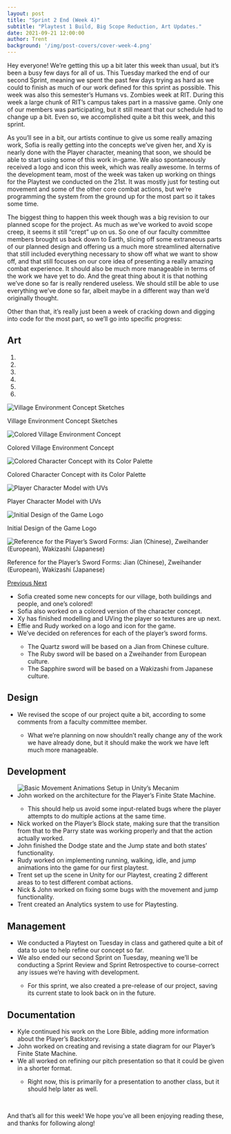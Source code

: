 ```yaml
---
layout: post
title: "Sprint 2 End (Week 4)"
subtitle: "Playtest 1 Build, Big Scope Reduction, Art Updates."
date: 2021-09-21 12:00:00
author: Trent
background: '/img/post-covers/cover-week-4.png'
---
```


Hey everyone! We’re getting this up a bit later this week than usual, but it’s been a busy few days for all of us. This Tuesday marked the end of our second Sprint, meaning we spent the past few days trying as hard as we could to finish as much of our work defined for this sprint as possible. This week was also this semester’s Humans vs. Zombies week at RIT. During this week a large chunk of RIT’s campus takes part in a massive game. Only one of our members was participating, but it still meant that our schedule had to change up a bit. Even so, we accomplished quite a bit this week, and this sprint.

As you’ll see in a bit, our artists continue to give us some really amazing work, Sofia is really getting into the concepts we’ve given her, and Xy is nearly done with the Player character, meaning that soon, we should be able to start using some of this work in-game. We also spontaneously received a logo and icon this week, which was really awesome. In terms of the development team, most of the week was taken up working on things for the Playtest we conducted on the 21st. It was mostly just for testing out movement and some of the other core combat actions, but we’re programming the system from the ground up for the most part so it takes some time.

The biggest thing to happen this week though was a big revision to our planned scope for the project. As much as we’ve worked to avoid scope creep, it seems it still “crept” up on us. So one of our faculty committee members brought us back down to Earth, slicing off some extraneous parts of our planned design and offering us a much more streamlined alternative that still included everything necessary to show off what we want to show off, and that still focuses on our core idea of presenting a really amazing combat experience. It should also be much more manageable in terms of the work we have yet to do. And the great thing about it is that nothing we’ve done so far is really rendered useless. We should still be able to use everything we’ve done so far, albeit maybe in a different way than we’d originally thought.

Other than that, it’s really just been a week of cracking down and digging into code for the most part, so we’ll go into specific progress:

## Art

<div class="row my-5">
    <div id="carouselExampleIndicators" class="carousel slide shadow rounded" data-ride="carousel">
        <ol class="carousel-indicators">
            <li data-target="#carouselExampleIndicators" data-slide-to="0" class="active"></li>
            <li data-target="#carouselExampleIndicators" data-slide-to="1"></li>
            <li data-target="#carouselExampleIndicators" data-slide-to="2"></li>
            <li data-target="#carouselExampleIndicators" data-slide-to="3"></li>
            <li data-target="#carouselExampleIndicators" data-slide-to="4"></li>
            <li data-target="#carouselExampleIndicators" data-slide-to="5"></li>
        </ol>
        <div class="carousel-inner">
            <div class="carousel-item active">
                <img class="d-block mx-auto" src="/img/posts/week4-fall/4_Art_VillageEnvironmentSketches.jpg"
                    alt="Village Environment Concept Sketches">
                <div class="carousel-caption d-none d-md-block">
                    <p>Village Environment Concept Sketches</p>
                </div>
            </div>
            <div class="carousel-item">
                <img class="d-block mx-auto" src="/img/posts/week4-fall/4_Art_VillageEnvironmentColored.png"
                    alt="Colored Village Environment Concept">
                <div class="carousel-caption d-none d-md-block">
                    <p>Colored Village Environment Concept</p>
                </div>
            </div>
            <div class="carousel-item">
                <img class="d-block mx-auto" src="/img/posts/week4-fall/4_Art_CharacterDesignColored.png"
                    alt="Colored Character Concept with its Color Palette">
                <div class="carousel-caption d-none d-md-block">
                    <p>Colored Character Concept with its Color Palette</p>
                </div>
            </div>
            <div class="carousel-item">
                <img class="d-block mx-auto" src="/img/posts/week4-fall/4_Art_UVedPlayerCharacterModel.jpg"
                    alt="Player Character Model with UVs">
                <div class="carousel-caption d-none d-md-block">
                    <p>Player Character Model with UVs</p>
                </div>
            </div>
            <div class="carousel-item">
                <img class="d-block mx-auto" src="/img/posts/week4-fall/4_Art_InitialLogoDesign.png" alt="Initial Design of the Game Logo">
                <div class="carousel-caption d-none d-md-block">
                    <p>Initial Design of the Game Logo</p>
                </div>
            </div>
            <div class="carousel-item">
                <img class="d-block mx-auto" src="/img/posts/week4-fall/4_Art_SwordFormReferences.png"
                    alt="Reference for the Player’s Sword Forms: Jian (Chinese), Zweihander (European), Wakizashi (Japanese)">
                <div class="carousel-caption d-none d-md-block">
                    <p>Reference for the Player’s Sword Forms: Jian (Chinese), Zweihander (European), Wakizashi (Japanese)</p>
                </div>
            </div>
        </div>
        <a class="carousel-control-prev" href="#carouselExampleIndicators" role="button" data-slide="prev">
            <span class="carousel-control-prev-icon" aria-hidden="true"></span>
            <span class="sr-only">Previous</span>
        </a>
        <a class="carousel-control-next" href="#carouselExampleIndicators" role="button" data-slide="next">
            <span class="carousel-control-next-icon" aria-hidden="true"></span>
            <span class="sr-only">Next</span>
        </a>
    </div>
</div>

<ul class="section-body mt-4">
    <li>Sofia created some new concepts for our village, both buildings and people, and one’s colored!</li>
    <li>Sofia also worked on a colored version of the character concept.</li>
    <li>Xy has finished modelling and UVing the player so textures are up next.</li>
    <li>Effie and Rudy worked on a logo and icon for the game.</li>
    <li>We’ve decided on references for each of the player’s sword forms.</li>
    <ul class="mt-2">
        <li>The Quartz sword will be based on a Jian from Chinese culture.</li>
        <li>The Ruby sword will be based on a Zweihander from European culture.</li>
        <li>The Sapphire sword will be based on a Wakizashi from Japanese culture.</li>
    </ul>
</ul>

## Design

<ul class="section-body mt-4">
    <li>We revised the scope of our project quite a bit, according to some comments from a faculty committee member.</li>
    <ul class="mt-2">
        <li>What we’re planning on now shouldn’t really change any of the work we have already done, but it should make the work we have left much more manageable.</li>
    </ul>
</ul>

## Development

<ul class="section-body mt-4">
    <div class="row my-5">
        <img src="/img/posts/week4-fall/4_Dev_MovementSetupMecanim.gif" class="rounded mx-auto d-block shadow rounded w-100"
            alt="Basic Movement Animations Setup in Unity’s Mecanim">
    </div>
    <li>John worked on the architecture for the Player’s Finite State Machine.</li>
    <ul class="mt-2">
        <li>This should help us avoid some input-related bugs where the player attempts to do multiple actions at the same time.</li>
    </ul>
    <li>Nick worked on the Player’s Block state, making sure that the transition from that to the Parry state was working properly and that the action actually worked.</li>
    <li>John finished the Dodge state and the Jump state and both states’ functionality.</li>
    <li>Rudy worked on implementing running, walking, idle, and jump animations into the game for our first playtest.</li>
    <li>Trent set up the scene in Unity for our Playtest, creating 2 different areas to to test different combat actions.</li>
    <li>Nick & John worked on fixing some bugs with the movement and jump functionality.</li>
    <li>Trent created an Analytics system to use for Playtesting.</li>
</ul>

## Management

<ul class="section-body mt-4">
    <li>We conducted a Playtest on Tuesday in class and gathered quite a bit of data to use to help refine our concept so far.</li>
    <li>We also ended our second Sprint on Tuesday, meaning we’ll be conducting a Sprint Review and Sprint Retrospective to course-correct any issues we’re having with development.
    </li>
    <ul class="mt-2">
        <li>For this sprint, we also created a pre-release of our project, saving its current state to look back on in the future.</li>
    </ul>
</ul>

## Documentation

<ul class="section-body mt-4">
    <li>Kyle continued his work on the Lore Bible, adding more information about the Player’s Backstory.</li>
    <li>John worked on creating and revising a state diagram for our Player’s Finite State Machine.</li>
    <li>We all worked on refining our pitch presentation so that it could be given in a shorter format.</li>
    <ul class="mt-2">
        <li>Right now, this is primarily for a presentation to another class, but it should help later as well.</li>
    </ul>
</ul>

<br>

And that’s all for this week! We hope you’ve all been enjoying reading these, and thanks for following along!

<br>